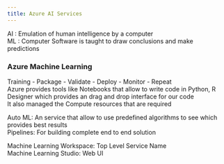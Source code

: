 ```yaml
---
title: Azure AI Services
---
```


AI : Emulation of human intelligence by a computer  
ML : Computer Software is taught to draw conclusions and make predictions

### Azure Machine Learning

Training - Package - Validate - Deploy - Monitor - Repeat  
Azure provides tools like Notebooks that allow to write code in Python, R  
Designer which provides an drag and drop interface for our code  
It also managed the Compute resources that are required

Auto ML: An service that allow to use predefined algorithms to see which provides best results  
Pipelines: For building complete end to end solution

Machine Learning Workspace: Top Level Service Name  
Machine Learning Studio: Web UI